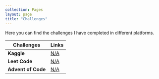 ```yaml
---
collection: Pages
layout: page
title: "Challenges"
---
```


Here you can find the challenges I have completed in different platforms.

| Challenges            | Links     |
|-----------------------|-----------|
| **Kaggle**            | [N/A]() |
| **Leet Code**         | [N/A]() |
| **Advent of Code**    | [N/A]() |
